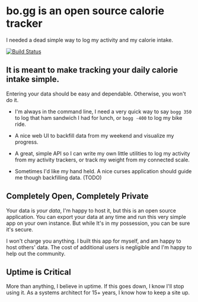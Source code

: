 bo.gg is an open source calorie tracker
========================================

I needed a dead simple way to log my activity and my calorie
intake.

[![Build Status](https://travis-ci.org/ben174/bogg.svg?branch=master)](https://travis-ci.org/ben174/bogg)

It is meant to make tracking your daily calorie intake simple.
-----------------------------------------------------------

Entering your data should be easy and dependable.
Otherwise, you won't do it.

* I'm always in the command line, I need a very quick way to say
  `bogg 350` to log that ham sandwich I had for lunch, or `bogg -400`
  to log my bike ride.

* A nice web UI to backfill data from my weekend and visualize my
  progress.

* A great, simple API so I can write my own little utilities to
  log my activity from my activity trackers, or track my weight
  from my connected scale.

* Sometimes I'd like my hand held. A nice curses application should
  guide me though backfilling data. (TODO)

Completely Open, Completely Private
-----------------------------------

Your data is *your data*, I'm happy to host it, but this is an
open source application. You can export your data at any time and
run this very simple app on your own instance. But while It's in my
possession, you can be sure it's secure.

I won't charge you anything. I built this app for myself, and am
happy to host others' data. The cost of additional users is
negligible and I'm happy to help out the community.


Uptime is Critical
-------------------

More than anything, I believe in uptime. If this goes down, I know 
I'll stop using it. As a systems architect for 15+ years, I know 
how to keep a site up.
